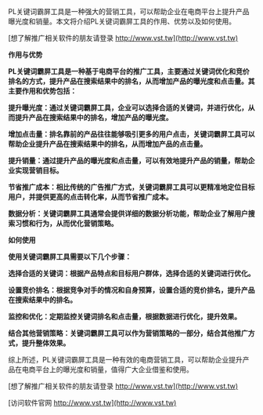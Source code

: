 PL关键词霸屏工具是一种强大的营销工具，可以帮助企业在电商平台上提升产品曝光度和销量。本文将介绍PL关键词霸屏工具的作用、优势以及如何使用。

[想了解推广相关软件的朋友请登录 http://www.vst.tw](http://www.vst.tw)

**作用与优势**

**PL关键词霸屏工具是一种基于电商平台的推广工具，主要通过关键词优化和竞价排名的方式，提升产品在搜索结果中的排名，从而增加产品的曝光度和点击量。其主要作用和优势包括：**

**提升曝光度：通过关键词霸屏工具，企业可以选择合适的关键词，并进行优化，从而提升产品在搜索结果中的排名，增加产品的曝光度。**

**增加点击量：排名靠前的产品往往能够吸引更多的用户点击，关键词霸屏工具可以帮助企业提升产品在搜索结果中的排名，从而增加产品的点击量。**

**提升销量：通过提升产品的曝光度和点击量，可以有效地提升产品的销量，帮助企业实现营销目标。**

**节省推广成本：相比传统的广告推广方式，关键词霸屏工具可以更精准地定位目标用户，并提供更高的点击转化率，从而节省推广成本。**

**数据分析：关键词霸屏工具通常会提供详细的数据分析功能，帮助企业了解用户搜索习惯和行为，从而优化营销策略。**

**如何使用**

**使用关键词霸屏工具需要以下几个步骤：**

**选择合适的关键词：根据产品特点和目标用户群体，选择合适的关键词进行优化。**

**设置竞价排名：根据竞争对手的情况和自身预算，设置合适的竞价排名，提升产品在搜索结果中的排名。**

**监控和优化：定期监控关键词排名和点击量，根据数据进行优化，提升效果。**

**结合其他营销策略：关键词霸屏工具可以作为营销策略的一部分，结合其他推广方式，提升整体效果。**

综上所述，PL关键词霸屏工具是一种有效的电商营销工具，可以帮助企业提升产品在电商平台上的曝光度和销量，值得广大企业借鉴和使用。

[想了解推广相关软件的朋友请登录 http://www.vst.tw](http://www.vst.tw)


[访问软件官网 http://www.vst.tw](http://www.vst.tw)
